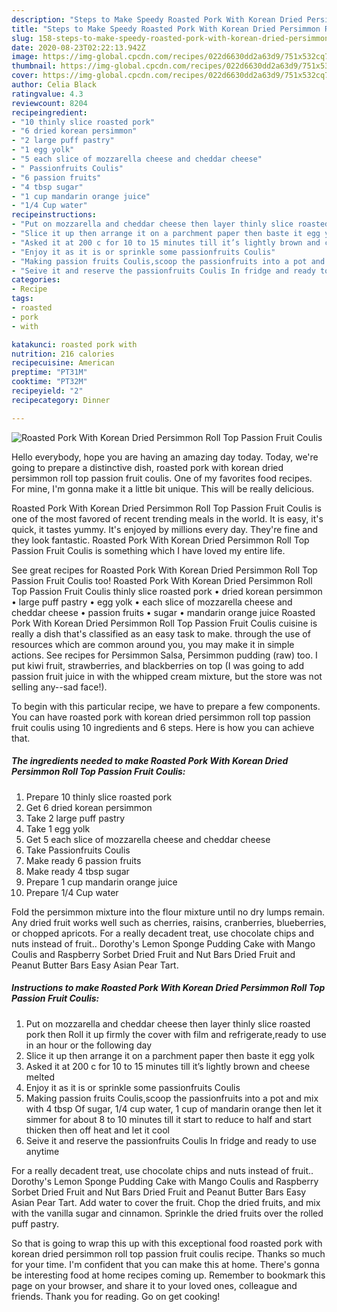 ```yaml
---
description: "Steps to Make Speedy Roasted Pork With Korean Dried Persimmon Roll Top Passion Fruit Coulis"
title: "Steps to Make Speedy Roasted Pork With Korean Dried Persimmon Roll Top Passion Fruit Coulis"
slug: 158-steps-to-make-speedy-roasted-pork-with-korean-dried-persimmon-roll-top-passion-fruit-coulis
date: 2020-08-23T02:22:13.942Z
image: https://img-global.cpcdn.com/recipes/022d6630dd2a63d9/751x532cq70/roasted-pork-with-korean-dried-persimmon-roll-top-passion-fruit-coulis-recipe-main-photo.jpg
thumbnail: https://img-global.cpcdn.com/recipes/022d6630dd2a63d9/751x532cq70/roasted-pork-with-korean-dried-persimmon-roll-top-passion-fruit-coulis-recipe-main-photo.jpg
cover: https://img-global.cpcdn.com/recipes/022d6630dd2a63d9/751x532cq70/roasted-pork-with-korean-dried-persimmon-roll-top-passion-fruit-coulis-recipe-main-photo.jpg
author: Celia Black
ratingvalue: 4.3
reviewcount: 8204
recipeingredient:
- "10 thinly slice roasted pork"
- "6 dried korean persimmon"
- "2 large puff pastry"
- "1 egg yolk"
- "5 each slice of mozzarella cheese and cheddar cheese"
- " Passionfruits Coulis"
- "6 passion fruits"
- "4 tbsp sugar"
- "1 cup mandarin orange juice"
- "1/4 Cup water"
recipeinstructions:
- "Put on mozzarella and cheddar cheese then layer thinly slice roasted pork then Roll it up firmly the cover with film and refrigerate,ready to use in an hour or the following day"
- "Slice it up then arrange it on a parchment paper then baste it egg yolk"
- "Asked it at 200 c for 10 to 15 minutes till it’s lightly brown and cheese melted"
- "Enjoy it as it is or sprinkle some passionfruits Coulis"
- "Making passion fruits Coulis,scoop the passionfruits into a pot and mix with 4 tbsp Of sugar, 1/4 cup water, 1 cup of mandarin orange then let it simmer for about 8 to 10 minutes till it start to reduce to half and start thicken then off heat and let it cool"
- "Seive it and reserve the passionfruits Coulis In fridge and ready to use anytime"
categories:
- Recipe
tags:
- roasted
- pork
- with

katakunci: roasted pork with 
nutrition: 216 calories
recipecuisine: American
preptime: "PT31M"
cooktime: "PT32M"
recipeyield: "2"
recipecategory: Dinner

---
```



![Roasted Pork With Korean Dried Persimmon Roll Top Passion Fruit Coulis](https://img-global.cpcdn.com/recipes/022d6630dd2a63d9/751x532cq70/roasted-pork-with-korean-dried-persimmon-roll-top-passion-fruit-coulis-recipe-main-photo.jpg)

Hello everybody, hope you are having an amazing day today. Today, we're going to prepare a distinctive dish, roasted pork with korean dried persimmon roll top passion fruit coulis. One of my favorites food recipes. For mine, I'm gonna make it a little bit unique. This will be really delicious.

Roasted Pork With Korean Dried Persimmon Roll Top Passion Fruit Coulis is one of the most favored of recent trending meals in the world. It is easy, it's quick, it tastes yummy. It's enjoyed by millions every day. They're fine and they look fantastic. Roasted Pork With Korean Dried Persimmon Roll Top Passion Fruit Coulis is something which I have loved my entire life.

See great recipes for Roasted Pork With Korean Dried Persimmon Roll Top Passion Fruit Coulis too! Roasted Pork With Korean Dried Persimmon Roll Top Passion Fruit Coulis thinly slice roasted pork • dried korean persimmon • large puff pastry • egg yolk • each slice of mozzarella cheese and cheddar cheese • passion fruits • sugar • mandarin orange juice Roasted Pork With Korean Dried Persimmon Roll Top Passion Fruit Coulis cuisine is really a dish that&#39;s classified as an easy task to make. through the use of resources which are common around you, you may make it in simple actions. See recipes for Persimmon Salsa, Persimmon pudding (raw) too. I put kiwi fruit, strawberries, and blackberries on top (I was going to add passion fruit juice in with the whipped cream mixture, but the store was not selling any--sad face!).


To begin with this particular recipe, we have to prepare a few components. You can have roasted pork with korean dried persimmon roll top passion fruit coulis using 10 ingredients and 6 steps. Here is how you can achieve that.

<!--inarticleads1-->

##### The ingredients needed to make Roasted Pork With Korean Dried Persimmon Roll Top Passion Fruit Coulis:

1. Prepare 10 thinly slice roasted pork
1. Get 6 dried korean persimmon
1. Take 2 large puff pastry
1. Take 1 egg yolk
1. Get 5 each slice of mozzarella cheese and cheddar cheese
1. Take  Passionfruits Coulis
1. Make ready 6 passion fruits
1. Make ready 4 tbsp sugar
1. Prepare 1 cup mandarin orange juice
1. Prepare 1/4 Cup water


Fold the persimmon mixture into the flour mixture until no dry lumps remain. Any dried fruit works well such as cherries, raisins, cranberries, blueberries, or chopped apricots. For a really decadent treat, use chocolate chips and nuts instead of fruit.. Dorothy&#39;s Lemon Sponge Pudding Cake with Mango Coulis and Raspberry Sorbet Dried Fruit and Nut Bars Dried Fruit and Peanut Butter Bars Easy Asian Pear Tart. 

<!--inarticleads2-->

##### Instructions to make Roasted Pork With Korean Dried Persimmon Roll Top Passion Fruit Coulis:

1. Put on mozzarella and cheddar cheese then layer thinly slice roasted pork then Roll it up firmly the cover with film and refrigerate,ready to use in an hour or the following day
1. Slice it up then arrange it on a parchment paper then baste it egg yolk
1. Asked it at 200 c for 10 to 15 minutes till it’s lightly brown and cheese melted
1. Enjoy it as it is or sprinkle some passionfruits Coulis
1. Making passion fruits Coulis,scoop the passionfruits into a pot and mix with 4 tbsp Of sugar, 1/4 cup water, 1 cup of mandarin orange then let it simmer for about 8 to 10 minutes till it start to reduce to half and start thicken then off heat and let it cool
1. Seive it and reserve the passionfruits Coulis In fridge and ready to use anytime


For a really decadent treat, use chocolate chips and nuts instead of fruit.. Dorothy&#39;s Lemon Sponge Pudding Cake with Mango Coulis and Raspberry Sorbet Dried Fruit and Nut Bars Dried Fruit and Peanut Butter Bars Easy Asian Pear Tart. Add water to cover the fruit. Chop the dried fruits, and mix with the vanilla sugar and cinnamon. Sprinkle the dried fruits over the rolled puff pastry. 

So that is going to wrap this up with this exceptional food roasted pork with korean dried persimmon roll top passion fruit coulis recipe. Thanks so much for your time. I'm confident that you can make this at home. There's gonna be interesting food at home recipes coming up. Remember to bookmark this page on your browser, and share it to your loved ones, colleague and friends. Thank you for reading. Go on get cooking!
